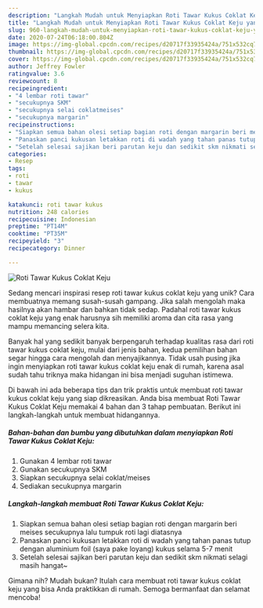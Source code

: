 ```yaml
---
description: "Langkah Mudah untuk Menyiapkan Roti Tawar Kukus Coklat Keju yang Sempurna"
title: "Langkah Mudah untuk Menyiapkan Roti Tawar Kukus Coklat Keju yang Sempurna"
slug: 960-langkah-mudah-untuk-menyiapkan-roti-tawar-kukus-coklat-keju-yang-sempurna
date: 2020-07-24T06:18:00.804Z
image: https://img-global.cpcdn.com/recipes/d20717f33935424a/751x532cq70/roti-tawar-kukus-coklat-keju-foto-resep-utama.jpg
thumbnail: https://img-global.cpcdn.com/recipes/d20717f33935424a/751x532cq70/roti-tawar-kukus-coklat-keju-foto-resep-utama.jpg
cover: https://img-global.cpcdn.com/recipes/d20717f33935424a/751x532cq70/roti-tawar-kukus-coklat-keju-foto-resep-utama.jpg
author: Jeffrey Fowler
ratingvalue: 3.6
reviewcount: 8
recipeingredient:
- "4 lembar roti tawar"
- "secukupnya SKM"
- "secukupnya selai coklatmeises"
- "secukupnya margarin"
recipeinstructions:
- "Siapkan semua bahan olesi setiap bagian roti dengan margarin beri meises secukupnya lalu tumpuk roti lagi diatasnya"
- "Panaskan panci kukusan letakkan roti di wadah yang tahan panas tutup dengan aluminium foil (saya pake loyang) kukus selama 5-7 menit"
- "Setelah selesai sajikan beri parutan keju dan sedikit skm nikmati selagi masih hangat~"
categories:
- Resep
tags:
- roti
- tawar
- kukus

katakunci: roti tawar kukus 
nutrition: 248 calories
recipecuisine: Indonesian
preptime: "PT14M"
cooktime: "PT35M"
recipeyield: "3"
recipecategory: Dinner

---
```



![Roti Tawar Kukus Coklat Keju](https://img-global.cpcdn.com/recipes/d20717f33935424a/751x532cq70/roti-tawar-kukus-coklat-keju-foto-resep-utama.jpg)

Sedang mencari inspirasi resep roti tawar kukus coklat keju yang unik? Cara membuatnya memang susah-susah gampang. Jika salah mengolah maka hasilnya akan hambar dan bahkan tidak sedap. Padahal roti tawar kukus coklat keju yang enak harusnya sih memiliki aroma dan cita rasa yang mampu memancing selera kita.



Banyak hal yang sedikit banyak berpengaruh terhadap kualitas rasa dari roti tawar kukus coklat keju, mulai dari jenis bahan, kedua pemilihan bahan segar hingga cara mengolah dan menyajikannya. Tidak usah pusing jika ingin menyiapkan roti tawar kukus coklat keju enak di rumah, karena asal sudah tahu triknya maka hidangan ini bisa menjadi suguhan istimewa.


Di bawah ini ada beberapa tips dan trik praktis untuk membuat roti tawar kukus coklat keju yang siap dikreasikan. Anda bisa membuat Roti Tawar Kukus Coklat Keju memakai 4 bahan dan 3 tahap pembuatan. Berikut ini langkah-langkah untuk membuat hidangannya.

<!--inarticleads1-->

##### Bahan-bahan dan bumbu yang dibutuhkan dalam menyiapkan Roti Tawar Kukus Coklat Keju:

1. Gunakan 4 lembar roti tawar
1. Gunakan secukupnya SKM
1. Siapkan secukupnya selai coklat/meises
1. Sediakan secukupnya margarin




<!--inarticleads2-->

##### Langkah-langkah membuat Roti Tawar Kukus Coklat Keju:

1. Siapkan semua bahan olesi setiap bagian roti dengan margarin beri meises secukupnya lalu tumpuk roti lagi diatasnya
1. Panaskan panci kukusan letakkan roti di wadah yang tahan panas tutup dengan aluminium foil (saya pake loyang) kukus selama 5-7 menit
1. Setelah selesai sajikan beri parutan keju dan sedikit skm nikmati selagi masih hangat~




Gimana nih? Mudah bukan? Itulah cara membuat roti tawar kukus coklat keju yang bisa Anda praktikkan di rumah. Semoga bermanfaat dan selamat mencoba!
